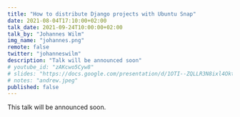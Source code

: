 ```yaml
---
title: "How to distribute Django projects with Ubuntu Snap"
date: 2021-08-04T17:10:00+02:00
talk_date: 2021-09-24T10:00:00+02:00
talk_by: "Johannes Wilm"
img_name: "johannes.png"
remote: false
twitter: "johanneswilm"
description: "Talk will be announced soon"
# youtube_id: "zAKcwo5Cyw8"
# slides: "https://docs.google.com/presentation/d/1OTI--ZQLLR3N8ixl4OktEwbXfiau_0BNXicl_3j5uYc/edit?usp=sharing"
# notes: "andrew.jpeg"
published: false
---
```


This talk will be announced soon.
